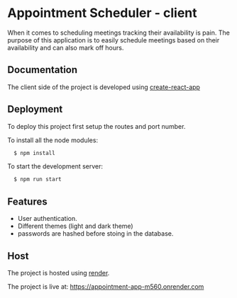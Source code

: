
# Appointment Scheduler - client

When it comes to scheduling meetings tracking their availability is pain. The purpose of this application is to easily schedule meetings based on their availability and can also mark off hours. 



## Documentation

The client side of the project is developed using 
[create-react-app](https://legacy.reactjs.org/docs/getting-started.html)


## Deployment

To deploy this project first setup the routes and port number.

To install all the node modules: 

```bash
  $ npm install
```

To start the development server: 

```bash
  $ npm run start
```




## Features

* User authentication.
* Different themes (light and dark theme)
* passwords are hashed before stoing in the database. 

## Host

The project is hosted using [render](https://render.com/). 

The project is live at: https://appointment-app-m560.onrender.com
